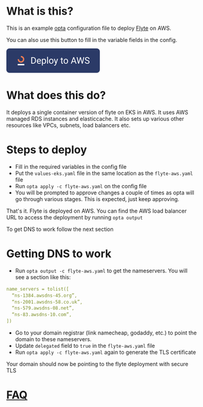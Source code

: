 # What is this?

This is an example [opta](https://github.com/run-x/opta) configuration file to deploy [Flyte](https://flyte.org/) on AWS.

You can also use this button to fill in the variable fields in the config.

[![Deploy to AWS](https://raw.githubusercontent.com/run-x/opta/main/assets/deploy-to-aws-button.svg)](https://app.runx.dev/deploy-with-aws?url=https%3A%2F%2Fgithub.com%2Frun-x%2Fopta%2Fblob%2Fmain%2Fexamples%2Fflyte%2Fflyte-aws.yaml&name=Flyte)


# What does this do?
It deploys a single container version of flyte on EKS in AWS. It uses AWS managed RDS instances and elasticcache. It also sets up various other resources like VPCs, subnets, load balancers etc.

# Steps to deploy
* Fill in the required variables in the config file 
* Put the `values-eks.yaml` file in the same location as the `flyte-aws.yaml` file
* Run `opta apply -c flyte-aws.yaml` on the config file
* You will be prompted to approve changes a couple of times as opta will go through various stages. This is expected, just keep approving.

That's it. Flyte is deployed on AWS. You can find the AWS load balancer URL to access the deployment by running `opta output`

To get DNS to work follow the next section

# Getting DNS to work
* Run `opta output -c flyte-aws.yaml` to get the nameservers. You will see a section like this:
```yaml
name_servers = tolist([
  “ns-1384.awsdns-45.org”,
  “ns-2001.awsdns-58.co.uk”,
  “ns-579.awsdns-08.net”,
  “ns-83.awsdns-10.com”,
])
```
* Go to your domain registrar (link namecheap, godaddy, etc.) to point the domain to these nameservers.
* Update `delegated` field to `true` in the `flyte-aws.yaml` file
* Run `opta apply -c flyte-aws.yaml` again to generate the TLS certificate

Your domain should now be pointing to the flyte deployment with secure TLS

# [FAQ](../FAQ.md)